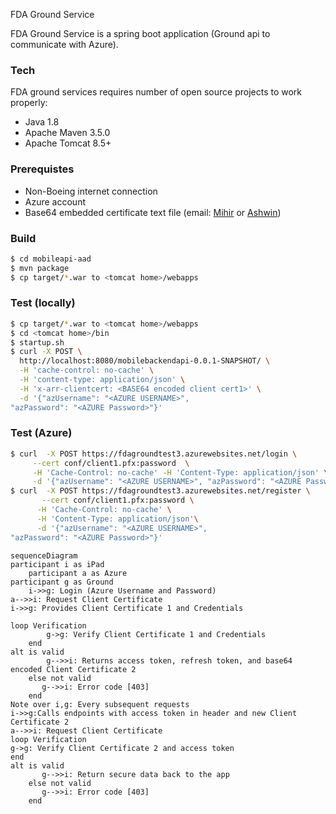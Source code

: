 FDA Ground Service

FDA Ground Service is a spring boot application (Ground api to communicate with Azure).

### Tech

FDA ground services requires number of open source projects to work properly:

* Java 1.8
* Apache Maven 3.5.0 
* Apache Tomcat 8.5+

### Prerequistes 
* Non-Boeing internet connection
* Azure account
* Base64 embedded certificate text file (email: [Mihir](mihir.shah@boeing.com) or [Ashwin](ashwin.k.raj@boeing.com))

### Build

```sh
$ cd mobileapi-aad
$ mvn package
$ cp target/*.war to <tomcat home>/webapps
```
### Test (locally)
```sh
$ cp target/*.war to <tomcat home>/webapps
$ cd <tomcat home>/bin
$ startup.sh
$ curl -X POST \
  http://localhost:8080/mobilebackendapi-0.0.1-SNAPSHOT/ \
  -H 'cache-control: no-cache' \
  -H 'content-type: application/json' \
  -H 'x-arr-clientcert: <BASE64 encoded client cert1>' \
  -d '{"azUsername": "<AZURE USERNAME>",
"azPassword": "<AZURE Password>"}'
```
### Test (Azure)
```sh
$ curl  -X POST https://fdagroundtest3.azurewebsites.net/login \
     --cert conf/client1.pfx:password  \
     -H 'Cache-Control: no-cache' -H 'Content-Type: application/json' \
     -d '{"azUsername": "<AZURE USERNAME>", "azPassword": "<AZURE Password>"}'
$ curl  -X POST https://fdagroundtest3.azurewebsites.net/register \
       --cert conf/client1.pfx:password \
      -H 'Cache-Control: no-cache' \
      -H 'Content-Type: application/json'\
      -d '{"azUsername": "<AZURE USERNAME>",
"azPassword": "<AZURE Password>"}'

```
```mermaid
sequenceDiagram
participant i as iPad 
    participant a as Azure
participant g as Ground
    i->>g: Login (Azure Username and Password)
a-->>i: Request Client Certificate
i->>g: Provides Client Certificate 1 and Credentials 

loop Verification
        g->g: Verify Client Certificate 1 and Credentials
    end
alt is valid
        g-->>i: Returns access token, refresh token, and base64 encoded Client Certificate 2
    else not valid
       g-->>i: Error code [403]
    end
Note over i,g: Every subsequent requests
i->>g:Calls endpoints with access token in header and new Client Certificate 2
a-->>i: Request Client Certificate
loop Verification
g->g: Verify Client Certificate 2 and access token
end
alt is valid
       g-->>i: Return secure data back to the app
    else not valid
       g-->>i: Error code [403]
    end
```





